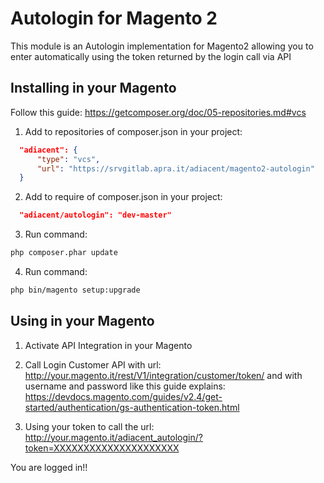 # Autologin for Magento 2

This module is an Autologin implementation for Magento2 allowing you to enter automatically using the token returned by the login call via API

## Installing in your Magento

Follow this guide: https://getcomposer.org/doc/05-repositories.md#vcs

1) Add to repositories of composer.json in your project:

```json
  "adiacent": {
      "type": "vcs",
      "url": "https://srvgitlab.apra.it/adiacent/magento2-autologin"
  }
```

2) Add to require of composer.json in your project:
  
```json
  "adiacent/autologin": "dev-master"
```

3) Run command:
  
```sh
php composer.phar update
```

4) Run command:
  
```sh
php bin/magento setup:upgrade
```

## Using in your Magento

1) Activate API Integration in your Magento

2) Call Login Customer API with url:
   http://your.magento.it/rest/V1/integration/customer/token/ 
   and with username and password like this guide explains:
   https://devdocs.magento.com/guides/v2.4/get-started/authentication/gs-authentication-token.html

3) Using your token to call the url:
   http://your.magento.it/adiacent_autologin/?token=XXXXXXXXXXXXXXXXXXXXX

  You are logged in!! 